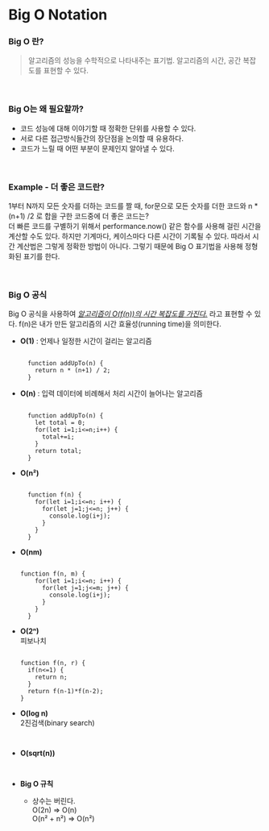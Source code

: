 # Big O Notation

### Big O 란?

> 알고리즘의 성능을 수학적으로 나타내주는 표기법. 알고리즘의 시간, 공간 복잡도를 표현할 수 있다.

<br/>

### Big O는 왜 필요할까?

- 코드 성능에 대해 이야기할 때 정확한 단위를 사용할 수 있다.
- 서로 다른 접근방식들간의 장단점을 논의할 때 유용하다.
- 코드가 느릴 때 어떤 부분이 문제인지 알아낼 수 있다.

<br/>

### Example - 더 좋은 코드란?

1부터 N까지 모든 숫자를 더하는 코드를 짤 때, for문으로 모든 숫자를 더한 코드와 n \* (n+1) /2 로 합을 구한 코드중에 더 좋은 코드는?<br/>
더 빠른 코드를 구별하기 위해서 performance.now() 같은 함수를 사용해 걸린 시간을 계산할 수도 있다.
하지만 기계마다, 케이스마다 다른 시간이 기록될 수 있다. 따라서 시간 계산법은 그렇게 정확한 방법이 아니다. 그렇기 때문에 Big O 표기법을 사용해 정형화된 표기를 한다.

<br/>

### Big O 공식

Big O 공식을 사용하여 <U>_알고리즘이 O(f(n))의 시간 복잡도를 가진다._</U> 라고 표현할 수 있다.
f(n)은 내가 만든 알고리즘의 시간 효율성(running time)을 의미한다.

- **O(1)** : 언제나 일정한 시간이 걸리는 알고리즘
  <pre><code>
    function addUpTo(n) {
      return n * (n+1) / 2;
    }
  </pre></code>

- **O(n)** : 입력 데이터에 비례해서 처리 시간이 늘어나는 알고리즘
  <pre><code>
    function addUpTo(n) {
      let total = 0;
      for(let i=1;i<=n;i++) {
        total+=i;
      }
      return total;
    }
  </pre></code>

- **O(n²)**
  <pre><code>
    function f(n) {
      for(let i=1;i<=n; i++) {
        for(let j=1;j<=n; j++) {
          console.log(i+j);
        }
      }
    }
  </pre></code>

- **O(nm)**
  <pre><code>
  function f(n, m) {
      for(let i=1;i<=n; i++) {
        for(let j=1;j<=m; j++) {
          console.log(i+j);
        }
      }
    }
  </pre></code>

- **O(2ⁿ)**<br/>
  피보나치
  <pre><code>
  function f(n, r) {
    if(n<=1) {
      return n;
    }
    return f(n-1)*f(n-2);
  }
  </pre></code>

- **O(log n)**<br/>
  2진검색(binary search)
  <pre><code>
  </pre></code>

- **O(sqrt(n))**<br/>

  <pre><code>
  </pre></code>

- **Big O 규칙**
  - 상수는 버린다.<br/>
    O(2n) => O(n)<br/>
    O(n² + n²) => O(n²)
